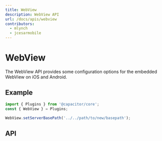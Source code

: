 ```yaml
---
title: WebView
description: WebView API
url: /docs/apis/webview
contributors:
  - mlynch
  - jcesarmobile
---
```


<plugin-platforms platforms="ios,android"></plugin-platforms>

# WebView

The WebView API provides some configuration options for the embedded WebView on iOS and Android.

<plugin-api index="true" name="web-view"></plugin-api>

## Example

```typescript
import { Plugins } from '@capacitor/core';
const { WebView } = Plugins;

WebView.setServerBasePath('../../path/to/new/basepath');
```

## API

<plugin-api name="web-view"></plugin-api>